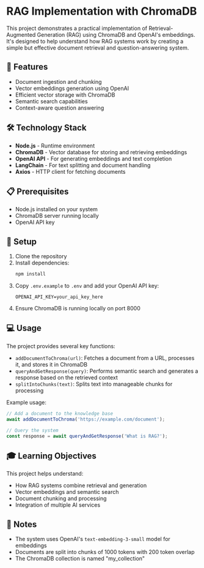 # RAG Implementation with ChromaDB

This project demonstrates a practical implementation of Retrieval-Augmented Generation (RAG) using ChromaDB and OpenAI's embeddings. It's designed to help understand how RAG systems work by creating a simple but effective document retrieval and question-answering system.

## 🚀 Features

- Document ingestion and chunking
- Vector embeddings generation using OpenAI
- Efficient vector storage with ChromaDB
- Semantic search capabilities
- Context-aware question answering

## 🛠️ Technology Stack

- **Node.js** - Runtime environment
- **ChromaDB** - Vector database for storing and retrieving embeddings
- **OpenAI API** - For generating embeddings and text completion
- **LangChain** - For text splitting and document handling
- **Axios** - HTTP client for fetching documents

## 📋 Prerequisites

- Node.js installed on your system
- ChromaDB server running locally
- OpenAI API key

## 🔧 Setup

1. Clone the repository
2. Install dependencies:
   ```bash
   npm install
   ```
3. Copy `.env.example` to `.env` and add your OpenAI API key:
   ```
   OPENAI_API_KEY=your_api_key_here
   ```
4. Ensure ChromaDB is running locally on port 8000

## 💻 Usage

The project provides several key functions:

- `addDocumentToChroma(url)`: Fetches a document from a URL, processes it, and stores it in ChromaDB
- `queryAndGetResponse(query)`: Performs semantic search and generates a response based on the retrieved context
- `splitIntoChunks(text)`: Splits text into manageable chunks for processing

Example usage:
```javascript
// Add a document to the knowledge base
await addDocumentToChroma('https://example.com/document');

// Query the system
const response = await queryAndGetResponse('What is RAG?');
```

## 🎓 Learning Objectives

This project helps understand:
- How RAG systems combine retrieval and generation
- Vector embeddings and semantic search
- Document chunking and processing
- Integration of multiple AI services

## 📝 Notes

- The system uses OpenAI's `text-embedding-3-small` model for embeddings
- Documents are split into chunks of 1000 tokens with 200 token overlap
- The ChromaDB collection is named "my_collection"